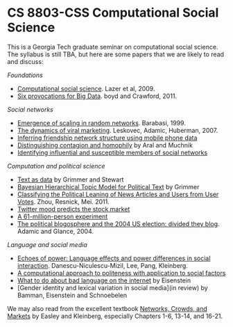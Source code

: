 CS 8803-CSS Computational Social Science
============

This is a Georgia Tech graduate seminar on computational social science. 
The syllabus is still TBA, but here are some papers that we are likely to read and discuss:

*Foundations*

+ [Computational social science](http://gking.harvard.edu/files/LazPenAda09.pdf). Lazer et al, 2009.
+ [Six provocations for Big Data](http://papers.ssrn.com/sol3/papers.cfm?abstract_id=1926431). boyd and Crawford, 2011.

*Social networks*

+ [Emergence of scaling in random networks](http://arxiv.org/pdf/cond-mat/9910332). Barabasi, 1999.
+ [The dynamics of viral marketing](http://arxiv.org/pdf/physics/0509039). Leskovec, Adamic, Huberman, 2007.
+ [Inferring friendship network structure using mobile phone data](http://ateson.com/ws/r/www.pnas.org/content/106/36/15274.full)
+ [Distinguishing contagion and homophily](http://www.pnas.org/content/106/51/21544.full) by Aral and Muchnik
+ [Identifying influential and susceptible members of social networks](http://www.sciencemag.org/content/337/6092/337.short)

*Computation and political science*

+ [Text as data](http://stanford.edu/~jgrimmer/tad2.pdf) by Grimmer and Stewart
+ [Bayesian Hierarchical Topic Model for Political Text](http://www.stanford.edu/~jgrimmer/ExpAgendaFinal.pdf) by Grimmer
+ [Classifying the Political Leaning of News Articles and Users from User Votes](http://misc.si.umich.edu/publications/62). Zhou, Resnick, Mei. 2011.
+ [Twitter mood predicts the stock market](http://arxiv.org/pdf/1010.3003.pdf?iframe=true&width=90%25&height=90%25)
+ [A 61-million-person experiment](http://www.nature.com/nature/journal/v489/n7415/abs/nature11421.html)
+ [The political blogosphere and the 2004 US election: divided they blog](http://nielsen-online.com/downloads/us/buzz/wp_PoliticalBlogosphere_Glance_2004.pdf). Adamic and Glance, 2004.

*Language and social media*

+ [Echoes of power: Language effects and power differences in social interaction](http://www.mpi-sws.org/~cristian/Echoes_of_power.html). Danescu-Niculescu-Mizil, Lee, Pang, Kleinberg.
+ [A computational approach to politeness with application to social factors](http://www.mpi-sws.org/~cristian/Politeness.html)
+ [What to do about bad language on the internet](http://www.cc.gatech.edu/~jeisenst/papers/naacl2013-badlanguage.pdf) by Eisenstein
+ [Gender identity and lexical variation in social media](in review) by Bamman, Eisenstein and Schnoebelen

We may also read from the excellent textbook [Networks, Crowds, and Markets](http://www.cs.cornell.edu/home/kleinber/networks-book/) by Easley and Kleinberg, 
especially Chapters 1-6, 13-14, and 16-21.
